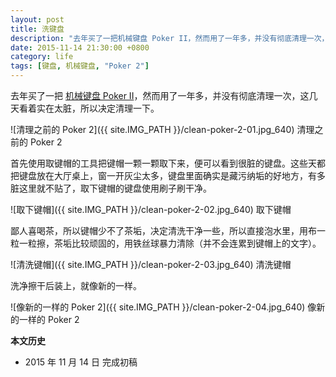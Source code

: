 ```yaml
---
layout: post
title: 洗键盘
description: "去年买了一把机械键盘 Poker II，然而用了一年多，并没有彻底清理一次，这几天看着实在太脏，所以决定清理一下。"
date: 2015-11-14 21:30:00 +0800
category: life
tags: [键盘, 机械键盘, "Poker 2"]
---
```


去年买了一把 [机械键盘 Poker II](/poker-2.html)，然而用了一年多，并没有彻底清理一次，这几天看着实在太脏，所以决定清理一下。

![清理之前的 Poker 2]({{ site.IMG_PATH }}/clean-poker-2-01.jpg_640)
清理之前的 Poker 2

首先使用取键帽的工具把键帽一颗一颗取下来，便可以看到很脏的键盘。这些天都把键盘放在大厅桌上，窗一开灰尘太多，键盘里面确实是藏污纳垢的好地方，有多脏这里就不贴了，取下键帽的键盘使用刷子刷干净。

![取下键帽]({{ site.IMG_PATH }}/clean-poker-2-02.jpg_640)
取下键帽

鄙人喜喝茶，所以键帽少不了茶垢，决定清洗干净一些，所以直接泡水里，用布一粒一粒擦，茶垢比较顽固的，用铁丝球暴力清除（并不会连累到键帽上的文字）。

![清洗键帽]({{ site.IMG_PATH }}/clean-poker-2-03.jpg_640)
清洗键帽

洗净擦干后装上，就像新的一样。

![像新的一样的 Poker 2]({{ site.IMG_PATH }}/clean-poker-2-04.jpg_640)
像新的一样的 Poker 2

**本文历史**

* 2015 年 11 月 14 日 完成初稿
